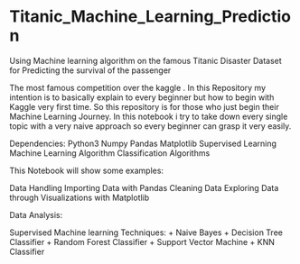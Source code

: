 # Titanic_Machine_Learning_Prediction
 Using Machine learning algorithm on the famous Titanic Disaster Dataset for Predicting the survival of the passenger

The most famous competition over the kaggle . In this Repository my intention is to basically explain to every beginner but how to begin with Kaggle very first time. So this repository is for those who just begin their Machine Learning Journey. In this notebook i try to take down every single topic with a very naive approach so every beginner can grasp it very easily.

Dependencies:
Python3
Numpy
Pandas
Matplotlib
Supervised Learning
Machine Learning Algorithm
Classification Algorithms

This Notebook will show some examples:

Data Handling
Importing Data with Pandas
Cleaning Data
Exploring Data through Visualizations with Matplotlib

Data Analysis:

Supervised Machine learning Techniques:  + Naive Bayes + Decision Tree Classifier + Random Forest Classifier + Support Vector Machine + KNN Classifier
